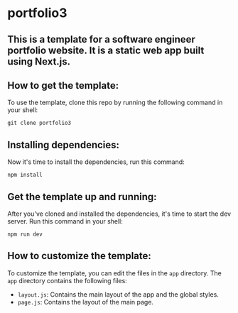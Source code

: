 # portfolio3

## This is a template for a software engineer portfolio website. It is a static web app built using Next.js.

## How to get the template:

To use the template, clone this repo by running the following command in your shell:

```
git clone portfolio3
```

## Installing dependencies:

Now it's time to install the dependencies, run this command:

```
npm install
```

## Get the template up and running:

After you've cloned and installed the dependencies, it's time to start the dev server. Run this command in your shell:

```
npm run dev
```

## How to customize the template:

To customize the template, you can edit the files in the `app` directory. The `app` directory contains the following files:

- `layout.js`: Contains the main layout of the app and the global styles.
- `page.js`: Contains the layout of the main page.
